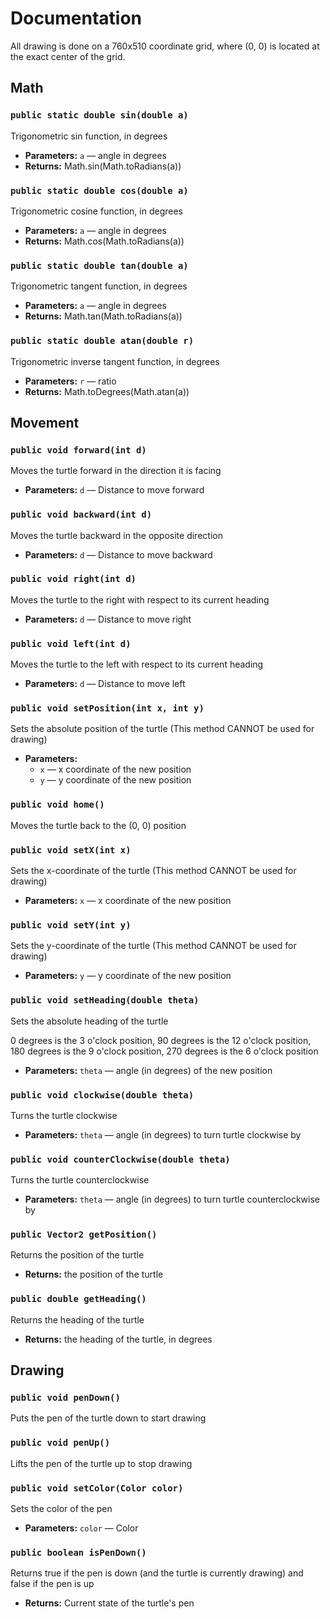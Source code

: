# Documentation

All drawing is done on a 760x510 coordinate grid, where (0, 0) is located at the exact center of the grid.

## Math

### `public static double sin(double a)`

Trigonometric sin function, in degrees

* **Parameters:** `a` — angle in degrees
* **Returns:** Math.sin(Math.toRadians(a))

### `public static double cos(double a)`

Trigonometric cosine function, in degrees

* **Parameters:** `a` — angle in degrees
* **Returns:** Math.cos(Math.toRadians(a))

### `public static double tan(double a)`

Trigonometric tangent function, in degrees

* **Parameters:** `a` — angle in degrees
* **Returns:** Math.tan(Math.toRadians(a))

### `public static double atan(double r)`

Trigonometric inverse tangent function, in degrees

* **Parameters:** `r` — ratio
* **Returns:** Math.toDegrees(Math.atan(a))

## Movement

### `public void forward(int d)`

Moves the turtle forward in the direction it is facing

* **Parameters:** `d` — Distance to move forward

### `public void backward(int d)`

Moves the turtle backward in the opposite direction

* **Parameters:** `d` — Distance to move backward

### `public void right(int d)`

Moves the turtle to the right with respect to its current heading

* **Parameters:** `d` — Distance to move right

### `public void left(int d)`

Moves the turtle to the left with respect to its current heading

* **Parameters:** `d` — Distance to move left

### `public void setPosition(int x, int y)`

Sets the absolute position of the turtle (This method CANNOT be used for drawing)

* **Parameters:**
    * `x` — x coordinate of the new position
    * `y` — y coordinate of the new position

### `public void home()`

Moves the turtle back to the (0, 0) position

### `public void setX(int x)`

Sets the x-coordinate of the turtle (This method CANNOT be used for drawing)

* **Parameters:** `x` — x coordinate of the new position

### `public void setY(int y)`

Sets the y-coordinate of the turtle (This method CANNOT be used for drawing)

* **Parameters:** `y` — y coordinate of the new position

### `public void setHeading(double theta)`

Sets the absolute heading of the turtle

0 degrees is the 3 o'clock position, 90 degrees is the 12 o'clock position, 180 degrees is the 9 o'clock position, 270 degrees is the 6 o'clock position

* **Parameters:** `theta` — angle (in degrees) of the new position

### `public void clockwise(double theta)`

Turns the turtle clockwise

* **Parameters:** `theta` — angle (in degrees) to turn turtle clockwise by

### `public void counterClockwise(double theta)`

Turns the turtle counterclockwise

* **Parameters:** `theta` — angle (in degrees) to turn turtle counterclockwise by

### `public Vector2 getPosition()`

Returns the position of the turtle

* **Returns:** the position of the turtle

### `public double getHeading()`

Returns the heading of the turtle

* **Returns:** the heading of the turtle, in degrees

## Drawing

### `public void penDown()`

Puts the pen of the turtle down to start drawing

### `public void penUp()`

Lifts the pen of the turtle up to stop drawing

### `public void setColor(Color color)`

Sets the color of the pen

* **Parameters:** `color` — Color

### `public boolean isPenDown()`

Returns true if the pen is down (and the turtle is currently drawing) and false if the pen is up

* **Returns:** Current state of the turtle's pen
